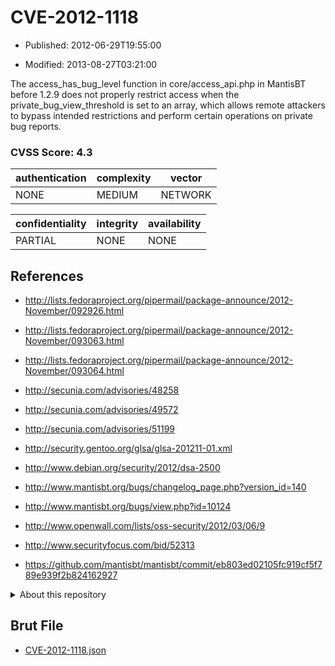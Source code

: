 # CVE-2012-1118

- Published: 2012-06-29T19:55:00

- Modified: 2013-08-27T03:21:00

The access_has_bug_level function in core/access_api.php in MantisBT before 1.2.9 does not properly restrict access when the private_bug_view_threshold is set to an array, which allows remote attackers to bypass intended restrictions and perform certain operations on private bug reports.

### CVSS Score: **4.3**

| authentication | complexity | vector |
| --- | --- | --- |
| NONE | MEDIUM | NETWORK |

| confidentiality | integrity | availability |
| --- | --- | --- |
| PARTIAL | NONE | NONE |

## References

* http://lists.fedoraproject.org/pipermail/package-announce/2012-November/092926.html

* http://lists.fedoraproject.org/pipermail/package-announce/2012-November/093063.html

* http://lists.fedoraproject.org/pipermail/package-announce/2012-November/093064.html

* http://secunia.com/advisories/48258

* http://secunia.com/advisories/49572

* http://secunia.com/advisories/51199

* http://security.gentoo.org/glsa/glsa-201211-01.xml

* http://www.debian.org/security/2012/dsa-2500

* http://www.mantisbt.org/bugs/changelog_page.php?version_id=140

* http://www.mantisbt.org/bugs/view.php?id=10124

* http://www.openwall.com/lists/oss-security/2012/03/06/9

* http://www.securityfocus.com/bid/52313

* https://github.com/mantisbt/mantisbt/commit/eb803ed02105fc919cf5f789e939f2b824162927

<details>
<summary>About this repository</summary> 

  This repository is part of the project [Live Hack CVE](https://github.com/Live-Hack-CVE). Main website can be found [www.live-hack.org](https://www.live-hack.org) 
  
  Made by [Sn0wAlice](https://github.com/Sn0wAlice) for the people that care about security and need to have a feed of the latest CVEs. Hope you enjoy it, don't forget to star the repo and follow me on [Twitter](https://twitter.com/Sn0wAlice) and [Github](https://github.com/Sn0wAlice). And that is my [personnal website](https://www.alice-snow.me/)

  - [Home Page](https://github.com/Live-Hack-CVE)
  - [Framework](https://github.com/Live-Hack-CVE/cve-framework)
  - [CVE database](https://github.com/Live-Hack-CVE/full_database)
  - [Changelog](https://github.com/Live-Hack-CVE/Changelog)
</details>

## Brut File

* [CVE-2012-1118.json](https://raw.githubusercontent.com/Live-Hack-CVE/full_database/main/cves/2012/CVE-2012-1118.json)

